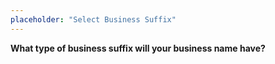 ```yaml
---
placeholder: "Select Business Suffix"
---
```


**What type of business suffix will your business name have?**
